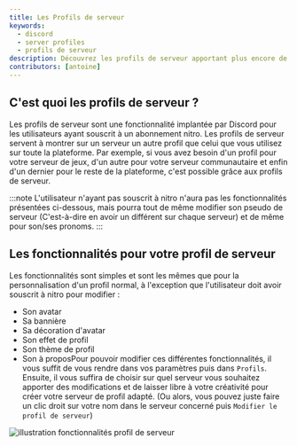 ```yaml
---
title: Les Profils de serveur
keywords:
  - discord
  - server profiles
  - profils de serveur
description: Découvrez les profils de serveur apportant plus encore de personnalisation de profil pour exprimer vos différentes personnalités en fonction du serveur.
contributors: [antoine]
---
```


## C'est quoi les profils de serveur ?

Les profils de serveur sont une fonctionnalité implantée par Discord pour les utilisateurs ayant souscrit à un abonnement nitro.
Les profils de serveur servent à montrer sur un serveur un autre profil que celui que vous utilisez sur toute la plateforme. Par exemple, si vous avez besoin d'un profil pour votre serveur de jeux, d'un autre pour votre serveur communautaire et enfin d'un dernier pour le reste de la plateforme, c'est possible grâce aux profils de serveur. 

:::note L'utilisateur n'ayant pas souscrit à nitro n'aura pas les fonctionnalités présentées ci-dessous, mais pourra tout de même modifier son pseudo de serveur (C'est-à-dire en avoir un différent sur chaque serveur) et de même pour son/ses pronoms. :::

## Les fonctionnalités pour votre profil de serveur

Les fonctionnalités sont simples et sont les mêmes que pour la personnalisation d'un profil normal, à l'exception que l'utilisateur doit avoir souscrit à nitro pour modifier : 
* Son avatar
* Sa bannière
* Sa décoration d'avatar
* Son effet de profil
* Son thème de profil
* Son à proposPour pouvoir modifier ces différentes fonctionnalités, il vous suffit de vous rendre dans vos paramètres puis dans `Profils`. Ensuite,  il vous suffira de choisir sur quel serveur vous souhaitez apporter des modifications et de laisser libre à votre créativité pour créer votre serveur de profil adapté. (Ou alors, vous pouvez juste faire un clic droit sur votre nom dans le serveur concerné puis `Modifier le profil de serveur`)

![illustration fonctionnalités profil de serveur](http://i.discord.fr/hqjz.webp)
